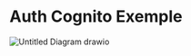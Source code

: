 # Auth Cognito Exemple
 
![Untitled Diagram drawio](https://user-images.githubusercontent.com/29002558/145312702-0f58e344-c5f0-4bd1-b31c-59dacaa233b6.png)
